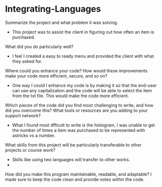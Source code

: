 # Integrating-Languages
Summarize the project and what problem it was solving.
- This project was to assist the client in figuring out how often an item is purchased. 

What did you do particularly well?
- I feel I created a easy to ready menu and provided the client with what they asked for. 

Where could you enhance your code? How would these improvements make your code more efficient, secure, and so on?
- One way I could I enhance my code is by making it so that the end-user can use any capitalization and the code will be able to select the item from the txt file. This would make the code more efficient. 

Which pieces of the code did you find most challenging to write, and how did you overcome this? What tools or resources are you adding to your support network?
- What I found most dfficult to write is the histogram. I was unable to get the number of times a item was purchased to be represented with astricks vs a number. 

What skills from this project will be particularly transferable to other projects or course work?
- Skills like using two languages will transfer to other works. 
-
How did you make this program maintainable, readable, and adaptable?
I made sure to keep the code clean and provide notes within the code. 
